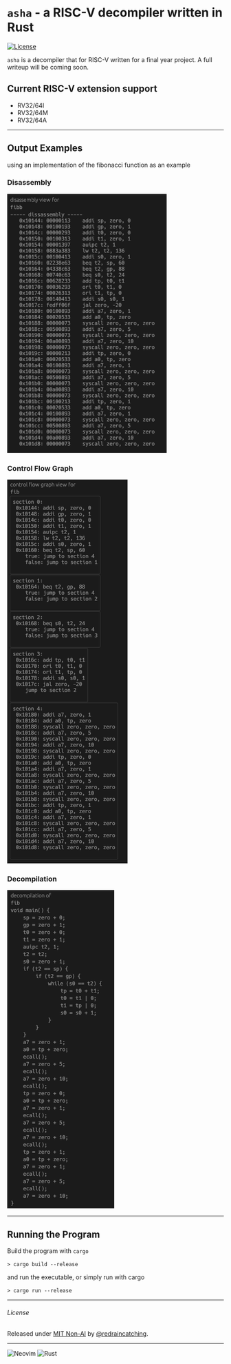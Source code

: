 # `asha` - a RISC-V decompiler written in Rust

[![License](https://img.shields.io/badge/License-MIT_Non--AI-blue)](#license)

`asha` is a decompiler that for RISC-V written for a final year project. 
A full writeup will be coming soon.

## Current RISC-V extension support 
- RV32/64I
- RV32/64M
- RV32/64A

----

## Output Examples
using an implementation of the fibonacci function as an example

### Disassembly
![](https://github.com/redraincatching/asha/raw/main/images/disasm_view.png)

### Control Flow Graph
![](https://github.com/redraincatching/asha/raw/main/images/cfg_view.png)

### Decompilation
![](https://github.com/redraincatching/asha/raw/main/images/decomp_view.png)

----

## Running the Program
Build the program with `cargo`
```
> cargo build --release
```
and run the executable, or simply run with cargo
```
> cargo run --release
```

----

###### License
Released under [MIT Non-AI](/license) by [@redraincatching](https://github.com/redraincatching).

----
![Neovim](https://img.shields.io/badge/NeoVim-%2357A143.svg?&style=for-the-badge&logo=neovim&logoColor=white)
![Rust](https://img.shields.io/badge/rust-%23000000.svg?style=for-the-badge&logo=rust&logoColor=white)
